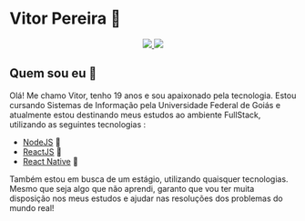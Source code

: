 # Vitor Pereira 🚀

<p align='center' >
  <a href='https://www.linkedin.com/in/vitor-pereira-309a7319b/' >
    <img src='https://img.shields.io/badge/-LinkedIn-blue?style=flat&logo=LinkedIn' />
  </a>
   
  <a href='mailto:vitorpereira@discente.ufg.br' >
    <img src='https://img.shields.io/badge/-Gmail-e63946?style=flat&logo=Gmail&logoColor=white' />
  </a>

</p>

## Quem sou eu 📌

Olá! Me chamo Vitor, tenho 19 anos e sou apaixonado pela tecnologia. Estou cursando Sistemas de Informação pela Universidade Federal de Goiás e atualmente estou destinando meus estudos ao ambiente FullStack, utilizando as seguintes tecnologias :

- [NodeJS](https://nodejs.org/en/) 💚
- [ReactJS](https://pt-br.reactjs.org/) 💙
- [React Native](https://reactnative.dev/) 💜

Também estou em busca de um estágio, utilizando quaisquer tecnologias. Mesmo que seja algo que não aprendi, garanto que vou ter muita disposição nos meus estudos e ajudar nas resoluções dos problemas do mundo real!
